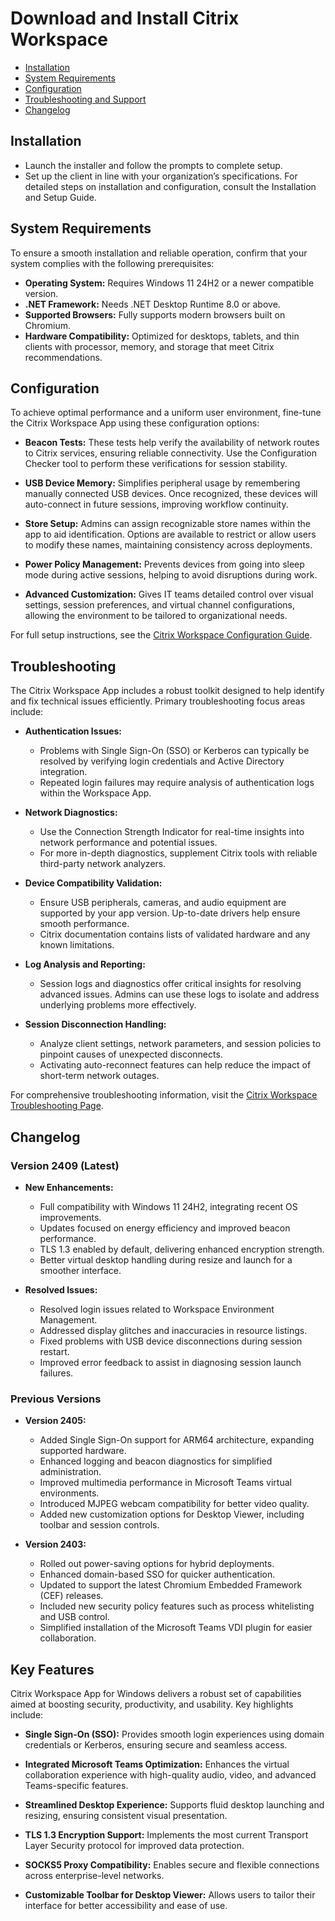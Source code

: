 # Download and Install Citrix Workspace

* [Installation](#installation)
* [System Requirements](#system-requirements)
* [Configuration](#configuration)
* [Troubleshooting and Support](#troubleshooting)
* [Changelog](#changelog)

## Installation

* Launch the installer and follow the prompts to complete setup.
* Set up the client in line with your organization’s specifications. For detailed steps on installation and configuration, consult the Installation and Setup Guide.

## System Requirements

To ensure a smooth installation and reliable operation, confirm that your system complies with the following prerequisites:

* **Operating System:** Requires Windows 11 24H2 or a newer compatible version.
* **.NET Framework:** Needs .NET Desktop Runtime 8.0 or above.
* **Supported Browsers:** Fully supports modern browsers built on Chromium.
* **Hardware Compatibility:** Optimized for desktops, tablets, and thin clients with processor, memory, and storage that meet Citrix recommendations.

## Configuration

To achieve optimal performance and a uniform user environment, fine-tune the Citrix Workspace App using these configuration options:

* **Beacon Tests:**
  These tests help verify the availability of network routes to Citrix services, ensuring reliable connectivity. Use the Configuration Checker tool to perform these verifications for session stability.

* **USB Device Memory:**
  Simplifies peripheral usage by remembering manually connected USB devices. Once recognized, these devices will auto-connect in future sessions, improving workflow continuity.

* **Store Setup:**
  Admins can assign recognizable store names within the app to aid identification. Options are available to restrict or allow users to modify these names, maintaining consistency across deployments.

* **Power Policy Management:**
  Prevents devices from going into sleep mode during active sessions, helping to avoid disruptions during work.

* **Advanced Customization:**
  Gives IT teams detailed control over visual settings, session preferences, and virtual channel configurations, allowing the environment to be tailored to organizational needs.

For full setup instructions, see the [Citrix Workspace Configuration Guide](https://docs.citrix.com/en-us/citrix-workspace-app/configure-access.html).

## Troubleshooting

The Citrix Workspace App includes a robust toolkit designed to help identify and fix technical issues efficiently. Primary troubleshooting focus areas include:

* **Authentication Issues:**

  * Problems with Single Sign-On (SSO) or Kerberos can typically be resolved by verifying login credentials and Active Directory integration.
  * Repeated login failures may require analysis of authentication logs within the Workspace App.

* **Network Diagnostics:**

  * Use the Connection Strength Indicator for real-time insights into network performance and potential issues.
  * For more in-depth diagnostics, supplement Citrix tools with reliable third-party network analyzers.

* **Device Compatibility Validation:**

  * Ensure USB peripherals, cameras, and audio equipment are supported by your app version. Up-to-date drivers help ensure smooth performance.
  * Citrix documentation contains lists of validated hardware and any known limitations.

* **Log Analysis and Reporting:**

  * Session logs and diagnostics offer critical insights for resolving advanced issues. Admins can use these logs to isolate and address underlying problems more effectively.

* **Session Disconnection Handling:**

  * Analyze client settings, network parameters, and session policies to pinpoint causes of unexpected disconnects.
  * Activating auto-reconnect features can help reduce the impact of short-term network outages.

For comprehensive troubleshooting information, visit the [Citrix Workspace Troubleshooting Page](https://docs.citrix.com/en-us/citrix-workspace-app/troubleshoot.html).

## Changelog

### Version 2409 (Latest)

* **New Enhancements:**

  * Full compatibility with Windows 11 24H2, integrating recent OS improvements.
  * Updates focused on energy efficiency and improved beacon performance.
  * TLS 1.3 enabled by default, delivering enhanced encryption strength.
  * Better virtual desktop handling during resize and launch for a smoother interface.

* **Resolved Issues:**

  * Resolved login issues related to Workspace Environment Management.
  * Addressed display glitches and inaccuracies in resource listings.
  * Fixed problems with USB device disconnections during session restart.
  * Improved error feedback to assist in diagnosing session launch failures.

### Previous Versions

* **Version 2405:**

  * Added Single Sign-On support for ARM64 architecture, expanding supported hardware.
  * Enhanced logging and beacon diagnostics for simplified administration.
  * Improved multimedia performance in Microsoft Teams virtual environments.
  * Introduced MJPEG webcam compatibility for better video quality.
  * Added new customization options for Desktop Viewer, including toolbar and session controls.

* **Version 2403:**

  * Rolled out power-saving options for hybrid deployments.
  * Enhanced domain-based SSO for quicker authentication.
  * Updated to support the latest Chromium Embedded Framework (CEF) releases.
  * Included new security policy features such as process whitelisting and USB control.
  * Simplified installation of the Microsoft Teams VDI plugin for easier collaboration.

## Key Features

Citrix Workspace App for Windows delivers a robust set of capabilities aimed at boosting security, productivity, and usability. Key highlights include:

* **Single Sign-On (SSO):**
  Provides smooth login experiences using domain credentials or Kerberos, ensuring secure and seamless access.

* **Integrated Microsoft Teams Optimization:**
  Enhances the virtual collaboration experience with high-quality audio, video, and advanced Teams-specific features.

* **Streamlined Desktop Experience:**
  Supports fluid desktop launching and resizing, ensuring consistent visual presentation.

* **TLS 1.3 Encryption Support:**
  Implements the most current Transport Layer Security protocol for improved data protection.

* **SOCKS5 Proxy Compatibility:**
  Enables secure and flexible connections across enterprise-level networks.

* **Customizable Toolbar for Desktop Viewer:**
  Allows users to tailor their interface for better accessibility and ease of use.
